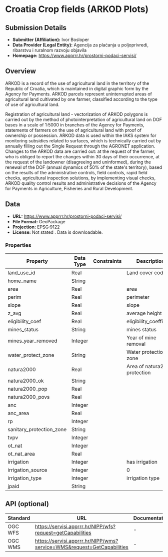 # Croatia Crop fields (ARKOD Plots)

## Submission Details

- **Submitter (Affiliation):** Ivor Bosloper
- **Data Provider (Legal Entity):** Agencija za plaćanja u poljoprivredi, ribarstvu i ruralnom razvoju objavila
- **Homepage:** https://www.apprrr.hr/prostorni-podaci-servisi/

## Overview

ARKOD is a record of the use of agricultural land in the territory of the Republic of Croatia,
which is maintained in digital graphic form by the Agency for Payments. ARKOD parcels represent uninterrupted
areas of agricultural land cultivated by one farmer, classified according to the type of use of agricultural land. 

Registration of agricultural land - vectorization of ARKOD polygons is carried out by the method of
photointerpretation of agricultural land on DOF bases in a scale of 1:5000 in branches of the Agency for Payments,
statements of farmers on the use of agricultural land with proof of ownership or possession.
ARKOD data is used within the IAKS system for monitoring subsidies related to surfaces,
which is technically carried out by annually filling out the Single Request through the AGRONET application.
Changes to the ARKOD data are carried out: at the request of the farmer, who is obliged to report the changes
within 30 days of their occurrence, at the request of the landowner (disagreeing and uninformed),
during the renewal of the DOF (annual dynamics of 50% of the state's territory),
based on the results of the administrative controls, field controls, rapid field checks,
agricultural inspection solutions, by implementing visual checks, ARKOD quality control results and
administrative decisions of the Agency for Payments in Agriculture, Fisheries and Rural Development.

## Data

- **URL:** https://www.apprrr.hr/prostorni-podaci-servisi/
- **File Format:** GeoPackage
- **Projection:** EPSG:9122
- **License:** Not stated . Data is downloadable.

### Properties

| Property                 | Data Type | Constraints | Description                   |
|--------------------------|-----------|-------------|-------------------------------|
| land_use_id              | Real      |             | Land cover code               |
| home_name                | String    |             |                               |
| area                     | Real      |             | area                          |
| perim                    | Real      |             | perimeter                     |
| slope                    | Real      |             | slope                         |
| z_avg                    | Real      |             | average height                |
| eligibility_coef         | Real      |             | eligibility_coefficient       |
| mines_status             | String    |             | mines status                  |
| mines_year_removed       | Integer   |             | Year of mine removal          |
| water_protect_zone       | String    |             | Water protection zone         |                 
| natura2000               | Real      |             | Area of natura2000 protection |
| natura2000_ok            | String    |             |                               |
| natura2000_pop           | Real      |             |                               |
| natura2000_povs          | Real      |             |                               |
| anc                      | Integer   |             |                               |
| anc_area                 | Real      |             |                               |
| rp                       | Integer   |             |                               |
| sanitary_protection_zone | String    |             |                               |                            
| tvpv                     | Integer   |             |                               |                             
| ot_nat                   | Integer   |             |                               |
| ot_nat_area              | Real      |             |                               |
| irrigation               | Integer   |             | has irrigation                |                             
| irrigation_source        | Integer   |             | 0                             |             
| irrigation_type          | Integer   |             | irrigation type               |                             
| jpaid                    | String    |             |                               |

## API (optional)

| Standard | URL                                                                     | Documentation |
|----------|-------------------------------------------------------------------------|---------------|
| OGC WFS  | https://servisi.apprrr.hr/NIPP/wfs?request=getCapabilities              | -             |
| OGC WMS  | https://servisi.apprrr.hr/NIPP/wms?service=WMS&request=GetCapabilities  | -             |
